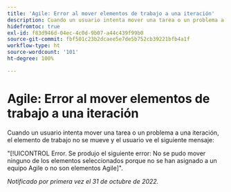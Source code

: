 ```yaml
---
title: 'Agile: Error al mover elementos de trabajo a una iteración'
description: Cuando un usuario intenta mover una tarea o un problema a una iteración, el elemento de trabajo no se mueve y el usuario ve un mensaje de error.
hidefromtoc: true
exl-id: f83d946d-04ec-4c0d-9b07-a44c439f99b0
source-git-commit: fbf501c23b2dcaee5e7de5b752cb39221bfb4a1f
workflow-type: ht
source-wordcount: '101'
ht-degree: 100%

---
```


# Agile: Error al mover elementos de trabajo a una iteración

Cuando un usuario intenta mover una tarea o un problema a una iteración, el elemento de trabajo no se mueve y el usuario ve el siguiente mensaje:

&quot;[!UICONTROL Error. Se produjo el siguiente error: No se pudo mover ninguno de los elementos seleccionados porque no se han asignado a un equipo Agile o no son elementos Agile]&quot;.

_Notificado por primera vez el 31 de octubre de 2022._
